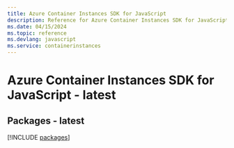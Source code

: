```yaml
---
title: Azure Container Instances SDK for JavaScript
description: Reference for Azure Container Instances SDK for JavaScript
ms.date: 04/15/2024
ms.topic: reference
ms.devlang: javascript
ms.service: containerinstances
---
```

# Azure Container Instances SDK for JavaScript - latest
## Packages - latest
[!INCLUDE [packages](container-instances-index.md)]